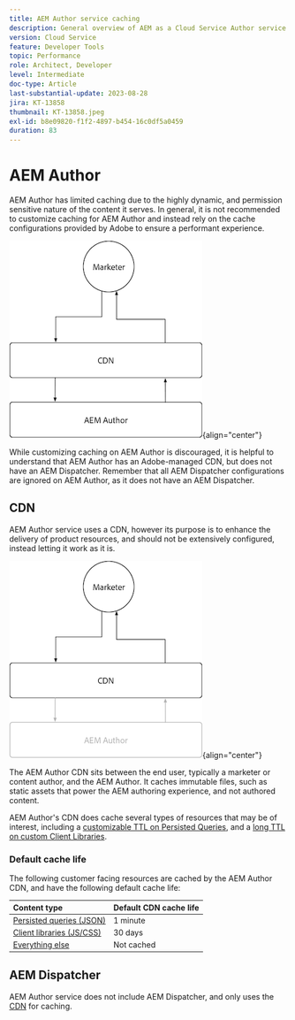 ```yaml
---
title: AEM Author service caching
description: General overview of AEM as a Cloud Service Author service caching.
version: Cloud Service
feature: Developer Tools
topic: Performance
role: Architect, Developer
level: Intermediate
doc-type: Article
last-substantial-update: 2023-08-28
jira: KT-13858
thumbnail: KT-13858.jpeg
exl-id: b8e09820-f1f2-4897-b454-16c0df5a0459
duration: 83
---
```

# AEM Author

AEM Author has limited caching due to the highly dynamic, and permission sensitive nature of the content it serves. In general, it is not recommended to customize caching for AEM Author and instead rely on the cache configurations provided by Adobe to ensure a performant experience.

![AEM Author caching overview diagram](./assets/author/author-all.png){align="center"}

While customizing caching on AEM Author is discouraged, it is helpful to understand that AEM Author has an Adobe-managed CDN, but does not have an AEM Dispatcher. Remember that all AEM Dispatcher configurations are ignored on AEM Author, as it does not have an AEM Dispatcher.

## CDN

AEM Author service uses a CDN, however its purpose is to enhance the delivery of product resources, and should not be extensively configured, instead letting it work as it is.

![AEM Publish caching overview diagram](./assets/author/author-cdn.png){align="center"}

The AEM Author CDN sits between the end user, typically a marketer or content author, and the AEM Author. It caches immutable files, such as static assets that power the AEM authoring experience, and not authored content.

AEM Author's CDN does cache several types of resources that may be of interest, including a [customizable TTL on Persisted Queries](https://experienceleague.adobe.com/docs/experience-manager-cloud-service/content/headless/graphql-api/persisted-queries.html?author-instances), and a [long TTL on custom Client Libraries](https://experienceleague.adobe.com/docs/experience-manager-cloud-service/content/implementing/content-delivery/caching.html#client-side-libraries).

### Default cache life

The following customer facing resources are cached by the AEM Author CDN, and have the following default cache life:

| Content type | Default CDN cache life |
|:------------ |:---------- |
| [Persisted queries (JSON)](https://experienceleague.adobe.com/docs/experience-manager-cloud-service/content/headless/graphql-api/persisted-queries.html?author-instances) | 1 minute | 
| [Client libraries (JS/CSS)](https://experienceleague.adobe.com/docs/experience-manager-cloud-service/content/implementing/content-delivery/caching.html#client-side-libraries) | 30 days |
| [Everything else](https://experienceleague.adobe.com/docs/experience-manager-cloud-service/content/implementing/content-delivery/caching.html#other-content) | Not cached |


## AEM Dispatcher

AEM Author service does not include AEM Dispatcher, and only uses the [CDN](#cdn) for caching.
